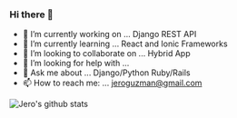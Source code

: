 ### Hi there 👋

<!--
**jeroguzman/jeroguzman** is a ✨ _special_ ✨ repository because its `README.md` (this file) appears on your GitHub profile.-->

- 🔭 I’m currently working on ... Django REST API
- 🌱 I’m currently learning ...   React and Ionic Frameworks
- 👯 I’m looking to collaborate on ... Hybrid App
- 🤔 I’m looking for help with ...
- 💬 Ask me about ... Django/Python Ruby/Rails
- 📫 How to reach me: ... jeroguzman@gmail.com


![Jero's github stats](https://github-readme-stats.vercel.app/api?username=jeroguzman&count_private=true)
